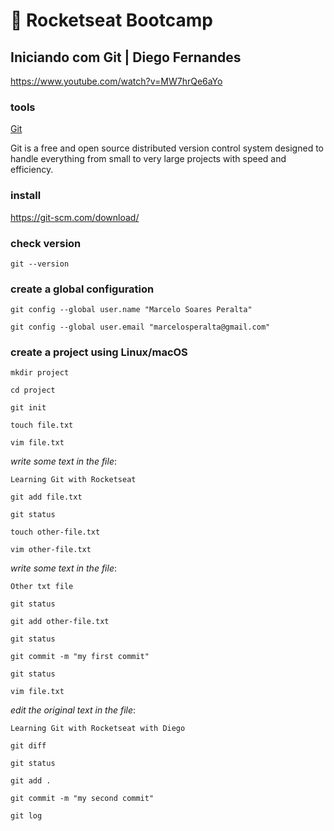 # :rocket: Rocketseat Bootcamp

## Iniciando com Git | Diego Fernandes

https://www.youtube.com/watch?v=MW7hrQe6aYo

### tools

[Git](https://git-scm.com/)  

Git is a free and open source distributed version control system designed to handle everything from small to very large projects with speed and efficiency.  

### install

https://git-scm.com/download/

### check version

```
git --version
```

### create a global configuration

```
git config --global user.name "Marcelo Soares Peralta"
```

```
git config --global user.email "marcelosperalta@gmail.com"
```

### create a project using Linux/macOS

```
mkdir project
```

```
cd project
```

```
git init
```

```
touch file.txt
```

```
vim file.txt
```

_write some text in the file_:

```
Learning Git with Rocketseat
```

```
git add file.txt
```

```
git status
```

```
touch other-file.txt
```

```
vim other-file.txt
```

_write some text in the file_:

```
Other txt file
```

```
git status
```

```
git add other-file.txt
```

```
git status
```

```
git commit -m "my first commit"
```

```
git status
```

```
vim file.txt
```

_edit the original text in the file_:

```
Learning Git with Rocketseat with Diego
```

```
git diff
```

```
git status
```

```
git add .
```

```
git commit -m "my second commit"
```

```
git log
```